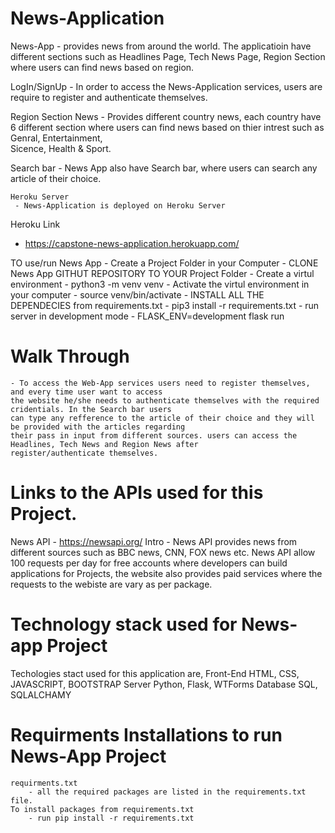 
      
      
# News-Application
   News-App
      - provides news from around the world. The applicatioin have different sections such as Headlines Page, Tech News Page, Region Section where users can find news based on region. 
  
  LogIn/SignUp 
     - In order to access the News-Application services, users are require to register and authenticate themselves. 
      
  Region Section News 
    - Provides different country news, each country have 6 different section where users can find news based on thier intrest such as Genral, Entertainment,  
      Sicence, Health & Sport. 
      
  Search bar 
    - News App also have Search bar, where users can search any article of their choice. 
    
    Heroku Server
     - News-Application is deployed on Heroku Server 
  Heroku Link 
   - https://capstone-news-application.herokuapp.com/



TO use/run News App
    - Create a Project Folder in your Computer 
    -   CLONE News App GITHUT REPOSITORY TO YOUR Project Folder 
    - Create a virtul environment 
         - python3 -m venv venv
    - Activate the virtul environment in your computer 
         - source venv/bin/activate
    - INSTALL ALL THE DEPENDECIES from requirements.txt
        - pip3 install -r requirements.txt
    - run server in development mode 
         - FLASK_ENV=development flask run 
 
    
 # Walk Through
    - To access the Web-App services users need to register themselves, and every time user want to access
    the website he/she needs to authenticate themselves with the required cridentials. In the Search bar users
    can type any refference to the article of their choice and they will be provided with the articles regarding 
    their pass in input from different sources. users can access the Headlines, Tech News and Region News after 
    register/authenticate themselves. 
      

# Links to the APIs used for this Project. 
   News API
    - https://newsapi.org/
  Intro 
    - News API provides news from different sources such as BBC news, CNN, FOX news etc. News API allow 100 requests per day for free accounts where developers can build applications for Projects, the website also provides paid services where the requests to the webiste are vary as per package. 
    
# Technology stack used for News-app Project 
  Techologies stact used for this application are, 
  Front-End 
    HTML, CSS, JAVASCRIPT, BOOTSTRAP 
  Server 
    Python, Flask, WTForms
  Database 
    SQL, SQLALCHAMY
    
 # Requirments Installations to run News-App Project 
    requirments.txt
        - all the required packages are listed in the requirements.txt file. 
    To install packages from requirements.txt 
        - run pip install -r requirements.txt
      
      
      
      
      
      
